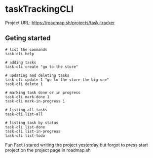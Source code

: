 # taskTrackingCLI

Project URL: https://roadmap.sh/projects/task-tracker

## Geting started 

```shell
# list the commands
task-cli help

# adding tasks
task-cli create "go to the store"

# updating and deleting tasks
task-cli update 1 "go to the store the big one"
task-cli delete 1

# marking task done or in progress
task-cli mark-done 1
task-cli mark-in-progress 1 

# listing all tasks 
task-cli list-all

# listing task by status 
task-cli list-done
task-cli list-in-progress
task-cli list-todo
```

Fun Fact i stared writing the project yesterday but forgot to press start project on the project page in roadmap.sh